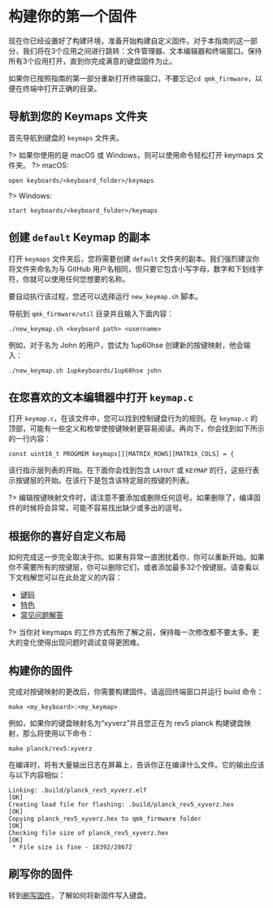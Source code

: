 # 构建你的第一个固件

现在你已经设置好了构建环境，准备开始构建自定义固件。对于本指南的这一部分，我们将在3个应用之间进行跳转：文件管理器、文本编辑器和终端窗口。保持所有3个应用打开，直到你完成满意的键盘固件为止。

如果你已按照指南的第一部分重新打开终端窗口，不要忘记`cd qmk_firmware`，以便在终端中打开正确的目录。

## 导航到您的 Keymaps 文件夹

首先导航到键盘的 `keymaps` 文件夹。

?> 如果你使用的是 macOS 或 Windows，则可以使用命令轻松打开 keymaps 文件夹。
?> macOS:

    open keyboards/<keyboard_folder>/keymaps

?> Windows:

    start keyboards/<keyboard_folder>/keymaps

## 创建 `default` Keymap 的副本

打开 `keymaps` 文件夹后，您将需要创建 `default` 文件夹的副本。我们强烈建议你将文件夹命名为与 GitHub 用户名相同，但只要它包含小写字母，数字和下划线字符，你就可以使用任何您想要的名称。

要自动执行该过程，您还可以选择运行 `new_keymap.sh` 脚本。

导航到 `qmk_firmware/util` 目录并且输入下面内容：

```
./new_keymap.sh <keyboard path> <username>
```

例如，对于名为 John 的用户，尝试为 1up60hse 创建新的按键映射，他会输入：

```
./new_keymap.sh 1upkeyboards/1up60hse john
```

## 在您喜欢的文本编辑器中打开 `keymap.c`

打开 `keymap.c`，在该文件中，您可以找到控制键盘行为的规则。在 `keymap.c` 的顶部，可能有一些定义和枚举使按键映射更容易阅读。再向下，你会找到如下所示的一行内容：

```
const uint16_t PROGMEM keymaps[][MATRIX_ROWS][MATRIX_COLS] = {
```

该行指示层列表的开始。在下面你会找到包含 `LAYOUT` 或 `KEYMAP` 的行，这些行表示按键层的开始。在该行下是包含该特定层的按键的列表。

?> 编辑按键映射文件时，请注意不要添加或删除任何逗号。如果删除了，编译固件的时候将会异常，可能不容易找出缺少或多出的逗号。

## 根据你的喜好自定义布局

如何完成这一步完全取决于你。如果有异常一直困扰着你，你可以重新开始。如果你不需要所有的按键层，你可以删除它们，或者添加最多32个按键层。请查看以下文档解您可以在此处定义的内容：

* [键码](keycodes.md)
* [特色](features.md)
* [常见问题解答](faq.md)

?> 当你对 keymaps 的工作方式有所了解之前，保持每一次修改都不要太多。更大的变化使得出现问题时调试变得更困难。

## 构建你的固件

完成对按键映射的更改后，你需要构建固件。请返回终端窗口并运行 build 命令：
```
make <my_keyboard>:<my_keymap>
```
例如，如果你的键盘映射名为“xyverz”并且您正在为 rev5 planck 构建键盘映射，那么将使用以下命令：
```
make planck/rev5:xyverz
```
在编译时，将有大量输出日志在屏幕上，告诉你正在编译什么文件。它的输出应该与以下内容相似：

```
Linking: .build/planck_rev5_xyverz.elf                                                              [OK]
Creating load file for flashing: .build/planck_rev5_xyverz.hex                                      [OK]
Copying planck_rev5_xyverz.hex to qmk_firmware folder                                               [OK]
Checking file size of planck_rev5_xyverz.hex                                                        [OK]
 * File size is fine - 18392/28672
```

## 刷写你的固件
转到[刷写固件](newbs_flashing.md)，了解如何将新固件写入键盘。
